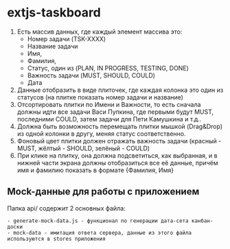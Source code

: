 # extjs-taskboard

1. Есть массив данных, где каждый элемент массива это:
    - Номер задачи (TSK-XXXX)
    - Название задачи
    - Имя,
    - Фамилия,
    - Статус, один из (PLAN, IN PROGRESS, TESTING, DONE)
    - Важность задачи (MUST, SHOULD, COULD)
    - Дата
2. Данные отобразить в виде плиточек, где каждая колонка это один из статусов (на плитке показать номер задачи и название)
3. Отсортировать плитки по Имени и Важности, то есть сначала должны идти все
задачи Васи Пупкина, где первыми будут MUST, последними COULD, затем
задачи для Пети Камушкина и т.д..
4. Должна быть возможность перемещать плитки мышкой (Drag&Drop) из одной колонки в другу, меняя статус
соответственно.
5. Фоновый цвет плитки должен отражать важность задачи (красный - MUST, жёлтый - SHOULD, зелёный - COULD)
6. При клике на плитку, она должна подсветиться, как выбранная, и в нижней части экрана должны отобразиться все её данные, причём имя и фамилию показать в формате {Фамилия, Имя}

## Mock-данные для работы с приложением
Папка api/ содержит 2 основных файла:

    - generate-mock-data.js - функционал по генерации дата-сета канбан-доски
    - mock-data - имитация ответа сервера, данные из этого файла используются в stores приложения 